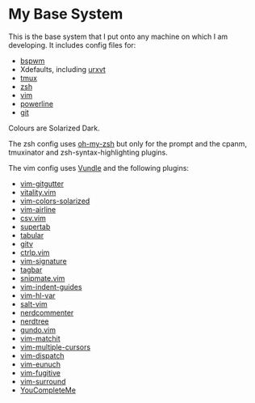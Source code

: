 # My Base System

This is the base system that I put onto any machine on which I am developing.
It includes config files for:

* [bspwm](https://github.com/baskerville/bspwm)
* Xdefaults, including [urxvt](http://software.schmorp.de/pkg/rxvt-unicode.html)
* [tmux](http://tmux.sourceforge.net/)
* [zsh](http://www.zsh.org/)
* [vim](http://www.vim.org/)
* [powerline](https://github.com/powerline/powerline)
* [git](http://www.git-scm.com/)

Colours are Solarized Dark.

The zsh config uses [oh-my-zsh](https://github.com/robbyrussell/oh-my-zsh) but
only for the prompt and the cpanm, tmuxinator and zsh-syntax-highlighting
plugins.

The vim config uses [Vundle](https://github.com/gmarik/Vundle.vim) and the
following plugins:

* [vim-gitgutter](https://github.com/airblade/vim-gitgutter)
* [vitality.vim](https://github.com/akracun/vitality.vim)
* [vim-colors-solarized](https://github.com/altercation/vim-colors-solarized)
* [vim-airline](https://github.com/bling/vim-airline)
* [csv.vim](https://github.com/chrisbra/csv.vim)
* [supertab](https://github.com/ervandew/supertab)
* [tabular](https://github.com/godlygeek/tabular)
* [gitv](https://github.com/gregsexton/gitv)
* [ctrlp.vim](https://github.com/kien/ctrlp.vim)
* [vim-signature](https://github.com/kshenoy/vim-signature)
* [tagbar](https://github.com/majutsushi/tagbar)
* [snipmate.vim](https://github.com/msanders/snipmate.vim)
* [vim-indent-guides](https://github.com/nathanaelkane/vim-indent-guides)
* [vim-hl-var](https://github.com/pjcj/vim-hl-var)
* [salt-vim](https://github.com/saltstack/salt-vim)
* [nerdcommenter](https://github.com/scrooloose/nerdcommenter)
* [nerdtree](https://github.com/scrooloose/nerdtree)
* [gundo.vim](https://github.com/sjl/gundo.vim)
* [vim-matchit](https://github.com/Spaceghost/vim-matchit)
* [vim-multiple-cursors](https://github.com/terryma/vim-multiple-cursors)
* [vim-dispatch](https://github.com/tpope/vim-dispatch)
* [vim-eunuch](https://github.com/tpope/vim-eunuch)
* [vim-fugitive](https://github.com/tpope/vim-fugitive)
* [vim-surround](https://github.com/tpope/vim-surround)
* [YouCompleteMe](https://github.com/Valloric/YouCompleteMe)
